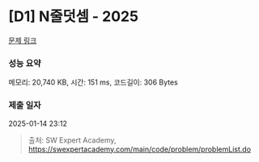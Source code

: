 # [D1] N줄덧셈 - 2025 

[문제 링크](https://swexpertacademy.com/main/code/problem/problemDetail.do?contestProbId=AV5QFZtaAscDFAUq) 

### 성능 요약

메모리: 20,740 KB, 시간: 151 ms, 코드길이: 306 Bytes

### 제출 일자

2025-01-14 23:12



> 출처: SW Expert Academy, https://swexpertacademy.com/main/code/problem/problemList.do